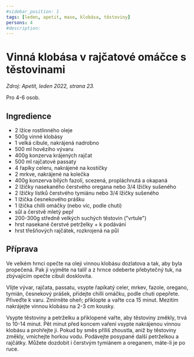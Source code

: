 ```yaml
---
#sidebar_position: 1
tags: [leden, apetit, maso, klobása, těstoviny]
persons: 4
#description:
---
```


# Vinná klobása v rajčatové omáčce s těstovinami

_Zdroj: Apetit, leden 2022, strana 23._

Pro 4-6 osob.

## Ingredience

- 2 lžíce rostlinného oleje
- 500g vinné klobásy
- 1 velká cibule, nakrájená nadrobno
- 500 ml hovězího vývaru
- 400g konzerva krájených rajčat
- 500 ml rajčatové passaty
- 4 řapíky celeru, nakrájené na kostičky
- 2 mrkve, nakrájené na kolečka
- 400g konzerva bílých fazolí, scezená, propláchnutá a okapaná
- 2 lžičky nasekaného čerstvého oregana nebo 3/4 lžičky sušeného
- 2 lžičky lístků čerstvého tymiánu nebo 3/4 lžičky sušeného
- 1 lžička česnekového prášku
- 1 lžička chilli omáčky (nebo víc, podle chuti)
- sůl a čerstvě mletý pepř
- 200-300g středně velkých suchých těstovin ("vrtule")
- hrst nasekané čerstvé petrželky + k podávání
- hrst třešňových rajčátek, rozkrojená na půl

## Příprava

Ve velkém hrnci opečte na oleji vinnou klobásu dozlatova a tak, aby byla propečená. Pak ji vyjměte na talíř a z hrnce odeberte přebytečný tuk, na zbývajícím opečte cibuli dosklovita.

Vlijte vývar, rajčata, passatu, vsypte řapíkatý celer, mrkev, fazole, oregano, tymián, česnekový prášek, přidejte chilli omáčku, podle chuti opepřete. Přiveďte k varu. Zmírněte oheň; přiklopte a vařte cca 15 minut. Mezitím nakrájejte vinnou klobásu na 2-3 cm kousky.

Vsypte těstoviny a petrželku a přiklopené vařte, aby těstoviny změkly, trvá to 10-14 minut. Pět minut před koncem vaření vsypte nakrájenou vinnou klobásu a prohřejte ji. Pokud by směs příliš zhoustla, aniž by těstoviny změkly, vmíchejte horkou vodu. Podávejte posypané další petrželkou a rajčátky. Můžete dozdobit i čerstvým tymiánem a oreganem, máte-li je po ruce.

